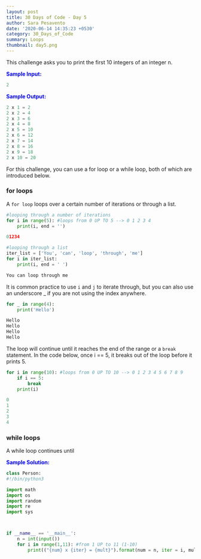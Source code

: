 ```yaml
---
layout: post
title: 30 Days of Code - Day 5
author: Sara Pesavento
date: '2020-06-14 14:35:23 +0530'
category: 30_Days_of_Code
summary: Loops
thumbnail: day5.png
---
```


This challenge asks you to print the first 10 integers of an integer n. 

<span style="color:blue">**Sample Input:**</span>

```python
2
```
<span style="color:blue">**Sample Output:**</span>

```python
2 x 1 = 2
2 x 2 = 4
2 x 3 = 6
2 x 4 = 8
2 x 5 = 10
2 x 6 = 12
2 x 7 = 14
2 x 8 = 16
2 x 9 = 18
2 x 10 = 20
```

For this challenge, you can use a for loop or a while loop, both of which are introduced below.

### for loops
A `for loop` loops over a certain number of iterations or through a list.

```python
#looping through a number of iterations
for i in range(5): #loops from 0 UP TO 5 --> 0 1 2 3 4
    print(i, end = '')
```
```python
01234  
```

```python
#looping through a list
iter_list = ['You', 'can', 'loop', 'through', 'me']
for i in iter_list:
    print(i, end = ' ')
```
```python
You can loop through me
```

It is common practice to use `i` and `j` to iterate through, but you can also use an underscore _ if you are not using the index anywhere.

```python
for _ in range(4):
    print('Hello')
```
```python
Hello
Hello
Hello
Hello
```
The loop will continue until it reaches the end of the range or a `break` statement. In the code below, once i == 5, it breaks out of the loop before it prints 5.
```python
for i in range(10): #loops from 0 UP TO 10 --> 0 1 2 3 4 5 6 7 8 9
    if i == 5:
        break
    print(i)
```
```python
0
1
2
3
4
```

### while loops

A while loop continues until 


<span style="color:blue">**Sample Solution:**</span>
```python
class Person:
#!/bin/python3

import math
import os
import random
import re
import sys



if __name__ == '__main__':
    n = int(input())
    for i in range(1,11): #from 1 UP to 11 (1-10)
        print(("{num} x {iter} = {mult}").format(num = n, iter = i, mult = n*i))
```